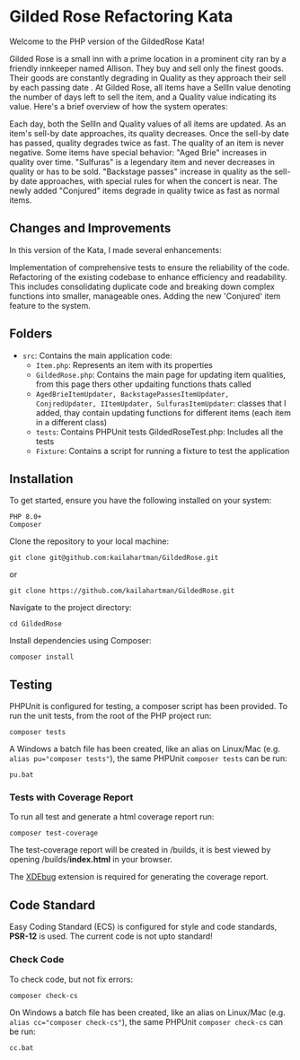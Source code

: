 # Gilded Rose Refactoring Kata

Welcome to the PHP version of the GildedRose Kata! 

 Gilded Rose is a small inn with a prime location in a prominent city ran by a friendly innkeeper named Allison. They buy and sell only the finest goods. Their goods are constantly degrading in Quality as they approach their sell by each passing date .
At Gilded Rose, all items have a SellIn value denoting the number of days left to sell the item, and a Quality value indicating its value. Here's a brief overview of how the system operates:

Each day, both the SellIn and Quality values of all items are updated.
As an item's sell-by date approaches, its quality decreases. Once the sell-by date has passed, quality degrades twice as fast.
The quality of an item is never negative.
Some items have special behavior:
    "Aged Brie" increases in quality over time.
    "Sulfuras" is a legendary item and never decreases in quality or has to be sold.
    "Backstage passes" increase in quality as the sell-by date approaches, with special rules for when the concert is near.
    The newly added "Conjured" items degrade in quality twice as fast as normal items.

## Changes and Improvements

In this version of the Kata, I made several enhancements:

Implementation of comprehensive tests to ensure the reliability of the code.
Refactoring of the existing codebase to enhance efficiency and readability. This includes consolidating duplicate code and breaking down complex functions into smaller, manageable ones.
Adding the new 'Conjured' item feature to the system.

## Folders

-  `src`: Contains the main application code:
    - `Item.php`: Represents an item with its properties   
    - `GildedRose.php`: Contains the main page for updating item qualities, from this page thers other updaiting functions thats called 
    - `AgedBrieItemUpdater, BackstagePassesItemUpdater, ConjredUpdater, IItemUpdater, SulfurasItemUpdater`: classes that I added, thay contain updating functions for different items (each item in a different class)
    - `tests`: Contains PHPUnit tests
        GildedRoseTest.php: Includes all the tests
    - `Fixture`: Contains a script for running a fixture to test the application

    
 

 ## Installation

To get started, ensure you have the following installed on your system:

    PHP 8.0+
    Composer

Clone the repository to your local machine:

    git clone git@github.com:kailahartman/GildedRose.git

or

    git clone https://github.com/kailahartman/GildedRose.git

Navigate to the project directory:

    cd GildedRose

Install dependencies using Composer:

    composer install

## Testing

PHPUnit is configured for testing, a composer script has been provided. To run the unit tests, from the root of the PHP
project run:

```shell script
composer tests
```

A Windows a batch file has been created, like an alias on Linux/Mac (e.g. `alias pu="composer tests"`), the same
PHPUnit `composer tests` can be run:

```shell script
pu.bat
```

### Tests with Coverage Report

To run all test and generate a html coverage report run:

```shell script
composer test-coverage
```

The test-coverage report will be created in /builds, it is best viewed by opening /builds/**index.html** in your
browser.

The [XDEbug](https://xdebug.org/download) extension is required for generating the coverage report.

## Code Standard

Easy Coding Standard (ECS) is configured for style and code standards, **PSR-12** is used. The current code is not upto
standard!

### Check Code

To check code, but not fix errors:

```shell script
composer check-cs
``` 

On Windows a batch file has been created, like an alias on Linux/Mac (e.g. `alias cc="composer check-cs"`), the same
PHPUnit `composer check-cs` can be run:

```shell script
cc.bat
